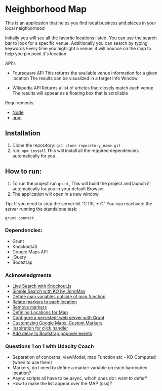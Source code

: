 # Neighborhood Map
This is an application that helps you find local business and places in your local neighborhood

Initially you will see all the favorite locations listed. You can use the search bar to look for a specific venue.
Additionally you can search by typing keywords
Every time you highlight a venue, it will bounce on the map to help you pin point it's location.

API's

- Foursquare API
This returns the available venue information for a given location
The results can be visualized in a target Info Window

- Wikipedia API
Returns a list of articles that closely match each venue
The results will appear as a floating box that is scrollable

Requirements:
- [Node](https://nodejs.org/en/download/)
- [npm](https://docs.npmjs.com/getting-started/installing-node)


## Installation
1. Clone the repository: `git clone repository_name.git`
2. run: `npm install`
This will install all the required dependencies automatically for you

## How to run:
1. To run the project run `grunt`, This will build the project and launch it automatically for you in your default Browser
3. The application will open in a new window

Tip: If you need to stop the server hit "CTRL + C"
You can reactivate the server running the standalone task:
```
grunt connect
```

### Dependencies:
- Grunt
- KnockoutJS
- Google Maps API
- jQuery
- Bootstrap


### Acknowledgments

- [Live Search with Knockout.js](http://opensoul.org/2011/06/23/live-search-with-knockoutjs/)
- [Simple Search with KO by JohnMav](http://codepen.io/JohnMav/pen/OVEzWM/)
- [Define map variables outside of map function](https://discussions.udacity.com/t/getting-markers-to-display-on-google-maps/13736/4)
- [Relate markers to each location](https://discussions.udacity.com/t/i-cant-get-the-markers-to-change-based-on-the-search-query/15443/5)
- [Remove markers](https://developers.google.com/maps/documentation/javascript/examples/marker-remove)
- [Defining Locations for Map](https://discussions.udacity.com/t/defining-locations-for-map/33823/5)
- [Configure a persistent web server with Grunt](http://danburzo.ro/grunt/chapters/server/)
- [Customizing Google Maps: Custom Markers](https://developers.google.com/maps/tutorials/customizing/custom-markers#customize_marker_icons_for_different_markers)
- [Inspiration for click handler](https://github.com/tomsmoker/NeighbourhoodMap/blob/master/js/app.js)
- [Add delay to Bootstrap popover events](http://stackoverflow.com/questions/19397636/popover-delay-at-bootstrap-doesnt-work)


### Questions 1 on 1 with Udacity Coach

- Separation of concerns, viewModel, map Function etc - KO Computed (when to use them)
- Markers, do I need to define a marker variable on each hardcoded location?
- Async scripts all have to be async, which ones do I want to defer?
- How to make the list appear over the MAP (css)?
